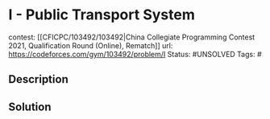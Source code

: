 # I - Public Transport System

contest: [[CFICPC/103492/103492|China Collegiate Programming Contest 2021, Qualification Round (Online), Rematch]]
url: https://codeforces.com/gym/103492/problem/I
Status: #UNSOLVED
Tags: #

## Description

## Solution

